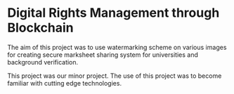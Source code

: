 # Digital Rights Management through Blockchain

The aim of this project was to use watermarking scheme on various images for creating secure
marksheet sharing system for universities and background verification.

This project was our minor project. The use of this project was to become familiar with
cutting edge technologies.
